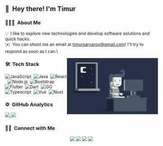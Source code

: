 
## 👋 &nbsp;Hey there! I'm Timur

### 👨🏻‍💻 &nbsp;About Me

💡 &nbsp;I like to explore new technologies and develop software solutions and quick hacks.\
✉️ &nbsp;You can shoot me an email at timursarvarov@gmail.com! I'll try to respond as soon as I can.\
<!-- 📄 &nbsp;Please have a look at my [Résumé](https://www.adityavsingh.com/resume.html) for more details about me. I'm open to feedback and suggestions! -->

<img alt="Night Coding" src="https://raw.githubusercontent.com/AVS1508/AVS1508/master/assets/Night-Coding.gif" align="right"/>

### 🛠 &nbsp;Tech Stack

![JavaScript](https://img.shields.io/badge/-JavaScript-05122A?style=flat&logo=javascript)&nbsp;
![Java](https://img.shields.io/badge/-Java-05122A?style=flat&logo=Java&logoColor=FFA518)&nbsp;
![React](https://img.shields.io/badge/-React-05122A?style=flat&logo=react)&nbsp;
![Node.js](https://img.shields.io/badge/-Node.js-05122A?style=flat&logo=node.js)&nbsp;
![Bootstrap](https://img.shields.io/badge/-Bootstrap-05122A?style=flat&logo=bootstrap&logoColor=563D7C)&nbsp;
![Flutter](https://img.shields.io/badge/-Flutter-05122A?style=flat&logo=Flutter)&nbsp;
![Dart](https://img.shields.io/badge/-Dart-05122A?style=flat&logo=Dart)&nbsp;
![GO](https://img.shields.io/badge/-GO-05122A?style=flat&logo=GO)&nbsp;
![Typescript](https://img.shields.io/badge/-Typescript-05122A?style=flat&logo=Typescript)&nbsp;
![Vue](https://img.shields.io/badge/-Vue-05122A?style=flat&logo=vuedotjs)&nbsp;
![Nuxt](https://img.shields.io/badge/-Nuxt-05122A?style=flat&logo=nuxt)&nbsp;



### ⚙️ &nbsp;GitHub Analytics

<p align="">
<a href="https://github.com/timursarvarov">
  <img height="150em" src="https://github-readme-stats-eight-theta.vercel.app/api?username=timursarvarov&show_icons=true&theme=algolia&include_all_commits=true&count_private=true"/>
</a>
<a href="https://github.com/timursarvarov">
  <img height="150em" src="https://github-readme-stats-eight-theta.vercel.app/api/top-langs/?username=timursarvarov&layout=compact&theme=algolia&langs_count=10"/>
</a>
</p>



### 🤝🏻 &nbsp;Connect with Me

<p align="center">
<a href="https://linkedin.com/in/timursarvarov"><img src="https://img.shields.io/badge/-Sarvarov%20Timur---?style=flat&logo=LinkedIn&logoColor=white"/></a>
<a href="mailto:timursarvarov@gmail.com" target="_blank"><img src="https://img.shields.io/badge/-timursarvarov@gmail.com-D14836?style=flat&logo=Gmail&logoColor=white"/></a>
<a href="https://instagram.com/teamorecode"><img src="https://img.shields.io/badge/-@teamorecode---?style=flat&logo=Instagram&logoColor=white"/></a>
<a href="https://facebook.com/sarvarovtimur"><img src="https://img.shields.io/badge/-@sarvarovtimur---?style=flat&logo=Facebook&logoColor=white"/></a>
</p>
